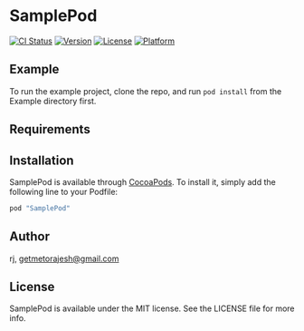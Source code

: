 # SamplePod

[![CI Status](http://img.shields.io/travis/rj/SamplePod.svg?style=flat)](https://travis-ci.org/rj/SamplePod)
[![Version](https://img.shields.io/cocoapods/v/SamplePod.svg?style=flat)](http://cocoapods.org/pods/SamplePod)
[![License](https://img.shields.io/cocoapods/l/SamplePod.svg?style=flat)](http://cocoapods.org/pods/SamplePod)
[![Platform](https://img.shields.io/cocoapods/p/SamplePod.svg?style=flat)](http://cocoapods.org/pods/SamplePod)

## Example

To run the example project, clone the repo, and run `pod install` from the Example directory first.

## Requirements

## Installation

SamplePod is available through [CocoaPods](http://cocoapods.org). To install
it, simply add the following line to your Podfile:

```ruby
pod "SamplePod"
```

## Author

rj, getmetorajesh@gmail.com

## License

SamplePod is available under the MIT license. See the LICENSE file for more info.
